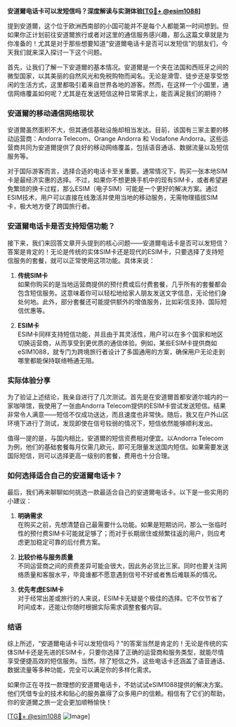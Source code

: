 **安道爾电话卡可以发短信吗？深度解读与实测体验[[TG💪+ @esim1088](https://t.me/s/esim1088)]**

提到安道爾，这个位于欧洲西南部的小国可能并不是每个人都能第一时间想到。但如果你正计划前往安道爾旅行或者对这里的通信服务感兴趣，那么这篇文章就是为你准备的！尤其是对于那些想要知道“安道爾电话卡是否可以发短信”的朋友们，今天我们就来深入探讨一下这个问题。

首先，让我们了解一下安道爾的基本情况。安道爾是一个夹在法国和西班牙之间的微型国家，以其美丽的自然风光和免税购物而闻名。无论是滑雪、徒步还是享受悠闲的生活方式，这里都吸引着来自世界各地的游客。然而，在这样一个小国里，通信网络覆盖如何呢？尤其是在发送短信这种日常需求上，能否满足我们的期待？

### 安道爾的移动通信网络现状

安道爾虽然面积不大，但其通信基础设施却相当发达。目前，该国有三家主要的移动运营商：Andorra Telecom、Orange Andorra 和 Vodafone Andorra。这些运营商共同为安道爾提供了良好的移动网络覆盖，包括语音通话、数据流量以及短信服务等。

对于国际游客而言，选择合适的电话卡至关重要。通常情况下，购买一张本地SIM卡是最经济实惠的选择。不过，如果你不想更换手机中的现有SIM卡，或者希望避免繁琐的换卡过程，那么ESIM（电子SIM）可能是一个更好的解决方案。通过ESIM技术，用户可以直接在线激活并使用当地的移动服务，无需物理插拔SIM卡，极大地方便了跨国旅行者。

### 安道爾电话卡是否支持短信功能？

接下来，我们来回答文章开头提到的核心问题——安道爾电话卡是否可以发短信？答案是肯定的！无论是传统的实体SIM卡还是现代的ESIM卡，只要选择了支持短信服务的套餐，就可以正常使用这项功能。具体来说：

1. **传统SIM卡**  
   如果你购买的是当地运营商提供的预付费或后付费套餐，几乎所有的套餐都会包含短信服务。这意味着你可以轻松地给家人朋友发送文字信息，无论他们身处何地。此外，部分套餐还可能提供额外的增值服务，比如彩信支持、国际短信优惠等。

2. **ESIM卡**  
   ESIM卡同样支持短信功能，并且由于其灵活性，用户可以在多个国家和地区切换运营商，从而享受到更优质的通信体验。例如，某些ESIM卡提供商如eSIM1088，就专门为跨境旅行者设计了多国通用的方案，确保用户无论走到哪里都能保持联络畅通无阻。

### 实际体验分享

为了验证上述结论，我亲自进行了几次测试。首先是在安道爾首都安道尔城内的一家咖啡馆，我使用了一张由Andorra Telecom提供的ESIM卡尝试发送短信。结果非常令人满意——短信不仅成功送达，而且速度也非常快。随后，我又在户外山区环境下进行了测试，发现即使在信号较弱的情况下，短信依然能够顺利发出。

值得一提的是，与国内相比，安道爾的短信资费相对便宜。以Andorra Telecom为例，他们的基础套餐每月仅需几欧元，即可无限量发送国内短信。如果需要发送国际短信，则可以选择更高一级别的套餐，费用也十分合理。

### 如何选择适合自己的安道爾电话卡？

最后，我们再来聊聊如何挑选一款最适合自己的安道爾电话卡。以下是一些实用的小建议：

1. **明确需求**  
   在购买之前，先想清楚自己最需要什么功能。如果是短期访问，那么一张临时性的预付费SIM卡可能就足够了；而对于长期居住或频繁往返的用户，则应考虑更加稳定可靠的后付费方案。

2. **比较价格与服务质量**  
   不同运营商之间的资费差异可能会很大，因此务必货比三家。同时也要关注网络质量和客服水平，毕竟谁都不愿意遇到信号不好或者售后难联系的情况。

3. **优先考虑ESIM卡**  
   对于经常出差或旅行的人来说，ESIM卡无疑是个极佳的选择。它不仅节省了时间成本，还能让你随时根据实际需求调整套餐内容。

### 结语

综上所述，“安道爾电话卡可以发短信吗？”的答案当然是肯定的！无论是传统的实体SIM卡还是先进的ESIM卡，只要你选择了正确的运营商和服务类型，就能尽情享受便捷高效的短信服务。当然，除了短信之外，这些电话卡还涵盖了语音通话、数据流量等多种功能，完全可以满足你的多样化需求。

如果你正在寻找一款理想的安道爾电话卡，不妨试试eSIM1088提供的解决方案。他们凭借专业的技术和贴心的服务赢得了众多用户的信赖。相信有了它们的帮助，你的安道爾之旅一定会更加顺畅愉快！

[[TG💪+ @esim1088](https://t.me/s/esim1088) ![Image](https://i.postimg.cc/4NQfJmqS/Snipaste-2025-05-13-00-14-12.png)]